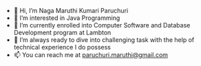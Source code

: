 - 👋 Hi, I’m Naga Maruthi Kumari Paruchuri
- 👀 I’m interested in Java Programming
- 🌱 I’m currently enrolled into Computer Software and Database Development program at Lambton
- 💞️ I’m always ready to dive into challenging task with the help of technical experience I do possess
- 📫 You can reach me at paruchuri.maruthi@gmail.com

<!---
ParuchuriMaruthi/ParuchuriMaruthi is a ✨ special ✨ repository because its `README.md` (this file) appears on your GitHub profile.
You can click the Preview link to take a look at your changes.
--->
